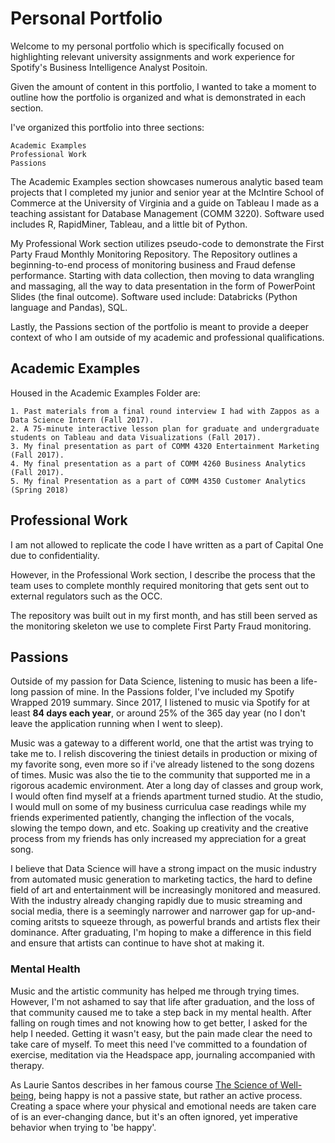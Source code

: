 # Personal Portfolio

Welcome to my personal portfolio which is specifically focused on highlighting relevant university assignments and work experience for Spotify's Business Intelligence Analyst Positoin.

Given the amount of content in this portfolio, I wanted to take a moment to outline how the portfolio is organized and what is demonstrated in each section.

I've organized this portfolio into three sections:

    Academic Examples
    Professional Work
    Passions

The Academic Examples section showcases numerous analytic based team projects that I completed my junior and senior year at the McIntire School of Commerce at the University of Virginia and a guide on Tableau I made as a teaching assistant for Database Management (COMM 3220).
Software used includes R, RapidMiner, Tableau, and a little bit of Python.

My Professional Work section utilizes pseudo-code to demonstrate the First Party Fraud Monthly Monitoring Repository. The Repository outlines a beginning-to-end process of monitoring business and Fraud defense performance. Starting with data collection, then moving to data wrangling and massaging, all the way to data presentation in the form of PowerPoint Slides (the final outcome). Software used include: Databricks (Python language and Pandas), SQL.

Lastly, the Passions section of the portfolio is meant to provide a deeper context of who I am outside of my academic and professional qualifications. 

## Academic Examples

Housed in the Academic Examples Folder are:

    1. Past materials from a final round interview I had with Zappos as a Data Science Intern (Fall 2017).
    2. A 75-minute interactive lesson plan for graduate and undergraduate students on Tableau and data Visualizations (Fall 2017).
    3. My final presentation as part of COMM 4320 Entertainment Marketing (Fall 2017).
    4. My final presentation as a part of COMM 4260 Business Analytics (Fall 2017).
    5. My final Presentation as a part of COMM 4350 Customer Analytics (Spring 2018)

## Professional Work

I am not allowed to replicate the code I have written as a part of Capital One due to confidentiality. 

However, in the Professional Work section, I describe the process that the team uses to complete monthly required monitoring that gets sent out to external regulators such as the OCC. 

The repository was built out in my first month, and has still been served as the monitoring skeleton we use to complete First Party Fraud monitoring.

## Passions

Outside of my passion for Data Science, listening to music has been a life-long passion of mine. In the Passions folder, I've included my Spotify Wrapped 2019 summary. Since 2017, I listened to music via Spotify for at least **84 days each year**, or around 25% of the 365 day year (no I don't leave the application running when I went to sleep). 

Music was a gateway to a different world, one that the artist was trying to take me to. I relish discovering the tiniest details in production or mixing of my favorite song, even more so if i've already listened to the song dozens of times. Music was also the tie to the community that supported me in a rigorous academic environment. Ater a long day of classes and group work, I would often find myself at a friends apartment turned studio. At the studio, I would mull on some of my business curriculua case readings while my friends experimented patiently, changing the inflection of the vocals, slowing the tempo down, and etc. Soaking up  creativity and the creative process from my friends has only increased my appreciation for a great song. 

I believe that Data Science will have a strong impact on the music industry from automated music generation to marketing tactics, the hard to define field of art and entertainment will be increasingly monitored and measured. With the industry already changing rapidly due to music streaming and social media, there is a seemingly narrower and narrower gap for up-and-coming aritsts to squeeze through, as powerful brands and artists flex their dominance. After graduating, I'm hoping to make a difference in this field and ensure that artists can continue to have shot at making it. 

### Mental Health

Music and the artistic community has helped me through trying times. However, I'm not ashamed to say that life after graduation, and the loss of that community caused me to take a step back in my mental health. After falling on rough times and not knowing how to get better, I asked for the help I needed. Getting it wasn't easy, but the pain made clear the need to take care of myself. To meet this need I've committed to a foundation of exercise, meditation via the Headspace app, journaling accompanied with therapy. 

As Laurie Santos describes in her famous course [The Science of Well-being](https://www.coursera.org/learn/the-science-of-well-being), being happy is not a passive state, but rather an active process. Creating a space where your physical and emotional needs are taken care of is an ever-changing dance, but it's an often ignored, yet imperative behavior when trying to 'be happy'.




